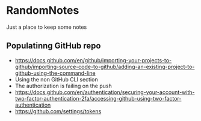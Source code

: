 # RandomNotes
Just a place to keep some notes

## Populatinng GitHub repo
* https://docs.github.com/en/github/importing-your-projects-to-github/importing-source-code-to-github/adding-an-existing-project-to-github-using-the-command-line
* Using the non GitHub CLI section
* The authorization is failing on the push
* https://docs.github.com/en/authentication/securing-your-account-with-two-factor-authentication-2fa/accessing-github-using-two-factor-authentication
* https://github.com/settings/tokens


